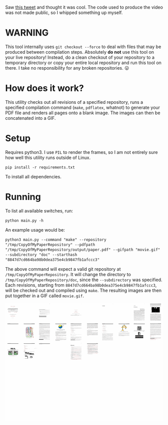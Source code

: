 Saw [this tweet](https://twitter.com/realscientists/status/1369995661253480450) and thought it was cool. The code used to produce the video was not made public, so I whipped something up myself.

# WARNING
This tool internally uses `git checkout --force` to deal with files that may be produced between compilation steps. Absolutely **do not** use this tool on your live repository! Instead, do a clean checkout of your repository to a temporary directory or copy your entire local repository and run this tool on there. I take no responsibility for any broken repositories. 😛

# How does it work?
This utility checks out all revisions of a specified repository, runs a specified compilation command (`make`, `pdflatex`, whatnot) to generate your PDF file and renders all pages onto a blank image. The images can then be concatenated into a GIF.

# Setup
Requires python3. I use `PIL` to render the frames, so I am not entirely sure how well this utility runs outside of Linux.


```
pip install -r requirements.txt
```

To install all dependencies.

# Running
To list all available switches, run:

```
python main.py -h
```

An example usage would be:

```
python3 main.py --command "make" --repository "/tmp/CopyOfMyPaperRepository" --pdfpath "/tmp/CopyOfMyPaperRepository/output/paper.pdf" --gifpath "movie.gif" --subdirectory "doc" --starthash "8847d7cd664ba98b0dea375e4cb9847fb1afccc3"
```

The above command will expect a valid git repository at `/tmp/CopyOfMyPaperRepository`. It will change the directory to `/tmp/CopyOfMyPaperRepository/doc`, since the `--subdirectory` was specified. Each revisions, starting from `8847d7cd664ba98b0dea375e4cb9847fb1afccc3`, will be checked out and compiled using `make`. The resulting images are then put together in a GIF called `movie.gif`.


![Demonstration](demo.gif)